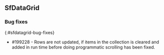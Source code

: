 ## SfDataGrid

### Bug fixes
{:#sfdatagrid-bug-fixes}

* \#199228 - Rows are not updated, if items in the collection is cleared and added in run time before doing programmatic scrolling has been fixed.
